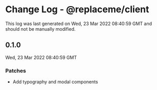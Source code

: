 # Change Log - @replaceme/client

This log was last generated on Wed, 23 Mar 2022 08:40:59 GMT and should not be manually modified.

## 0.1.0
Wed, 23 Mar 2022 08:40:59 GMT

### Patches

- Add typography and modal components

